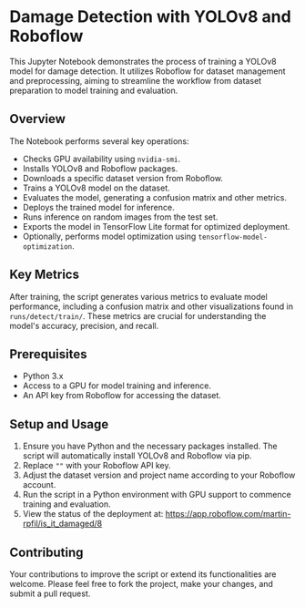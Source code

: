 # Damage Detection with YOLOv8 and Roboflow

This Jupyter Notebook demonstrates the process of training a YOLOv8 model for damage detection. It utilizes Roboflow for dataset management and preprocessing, aiming to streamline the workflow from dataset preparation to model training and evaluation.

## Overview

The Notebook performs several key operations:
- Checks GPU availability using `nvidia-smi`.
- Installs YOLOv8 and Roboflow packages.
- Downloads a specific dataset version from Roboflow.
- Trains a YOLOv8 model on the dataset.
- Evaluates the model, generating a confusion matrix and other metrics.
- Deploys the trained model for inference.
- Runs inference on random images from the test set.
- Exports the model in TensorFlow Lite format for optimized deployment.
- Optionally, performs model optimization using `tensorflow-model-optimization`.

## Key Metrics

After training, the script generates various metrics to evaluate model performance, including a confusion matrix and other visualizations found in `runs/detect/train/`. These metrics are crucial for understanding the model's accuracy, precision, and recall.

## Prerequisites

- Python 3.x
- Access to a GPU for model training and inference.
- An API key from Roboflow for accessing the dataset.

## Setup and Usage

1. Ensure you have Python and the necessary packages installed. The script will automatically install YOLOv8 and Roboflow via pip.
2. Replace `""` with your Roboflow API key.
3. Adjust the dataset version and project name according to your Roboflow account.
4. Run the script in a Python environment with GPU support to commence training and evaluation.
5. View the status of the deployment at: https://app.roboflow.com/martin-rpfil/is_it_damaged/8


## Contributing

Your contributions to improve the script or extend its functionalities are welcome. Please feel free to fork the project, make your changes, and submit a pull request.

